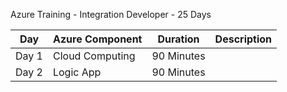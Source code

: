 Azure Training - Integration Developer - 25 Days 

| Day |Azure Component | Duration | Description
| ------ | ------ | ------ |------ |
| Day 1  | Cloud Computing | 90 Minutes||
| Day 2  | Logic App | 90 Minutes||
